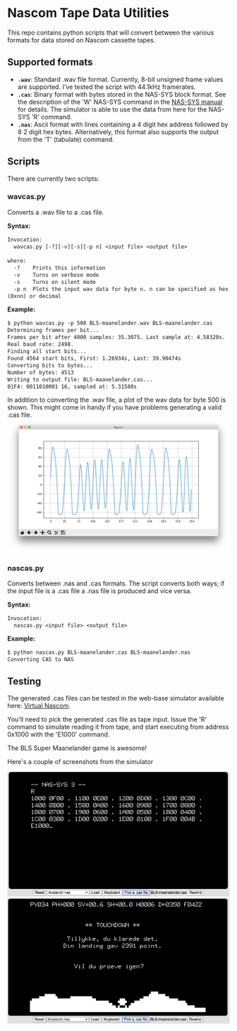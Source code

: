 # Nascom Tape Data Utilities
This repo contains python scripts that will convert between the various formats for data stored on Nascom cassette tapes.

## Supported formats

- **`.wav`**: Standard .wav file format. Currently, 8-bit unsigned frame values are supported.  I've tested the script with 44.1kHz framerates.
- **`.cas`**: Binary format with bytes stored in the NAS-SYS block format. See the description of the 'W' NAS-SYS command in the [NAS-SYS manual](http://nascomhomepage.com/pdf/Nassys3.pdf) for details.  The simulator is able to use the data from here for the NAS-SYS 'R' command.
- **`.nas`**: Ascii format with lines containing a 4 digit hex address followed by 8 2 digit hex bytes.  Alternatively, this format also supports the output from the 'T' (tabulate) command.

## Scripts

There are currently two scripts:

### wavcas.py

Converts a .wav file to a .cas file.

**Syntax:**
```
Invocation:
  wavcas.py [-?][-v][-s][-p n] <input file> <output file>

where:
  -?    Prints this information
  -v    Turns on verbose mode
  -s    Turns on silent mode
  -p n  Plots the input wav data for byte n. n can be specified as hex (0xnn) or decimal
```

**Example:**
```
$ python wavcas.py -p 500 BLS-maanelander.wav BLS-maanelander.cas
Determining frames per bit...
Frames per bit after 4000 samples: 35.3075. Last sample at: 4.58320s. Real baud rate: 2498.
Finding all start bits...
Found 4564 start bits, First: 1.26934s, Last: 39.90474s
Converting bits to bytes...
Number of bytes: 4513
Writing to output file: BLS-maanelander.cas...
01F4: 0011010001 16, sampled at: 5.31580s
```
In addition to converting the .wav file, a plot of the wav data for byte 500 is shown.  This might come in handy if you have problems generating a valid .cas file.
![Byte plot](images/plot500.png)
### nascas.py

Converts between .nas and .cas formats.  The script converts both ways; if the input file is a .cas file a .nas file is produced and vice versa.

**Syntax:**
```
Invocation:
  nascas.py <input file> <output file>
```

**Example:**
```
$ python nascas.py BLS-maanelander.cas BLS-maanelander.nas
Converting CAS to NAS
```

## Testing

The generated .cas files can be tested in the web-base simulator available here: [Virtual Nascom](https://PeterJensen.github.io/virtual-nascom/virtual-nascom.html).

You'll need to pick the generated .cas file as tape input.  Issue the 'R' command to simulate reading it from tape, and start executing from address 0x1000 with the 'E1000' command.

The BLS Super Maanelander game is awesome!

Here's a couple of screenshots from the simulator

![Start Super Maanelander](images/maanelander-1.png)
![Finish Super Maanelander](images/maanelander-2.png)